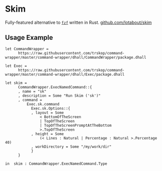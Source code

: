 # Skim

Fully-featured alternative to [`fzf`](https://github.com/junegunn/fzf) written
in Rust. [github.com/lotabout/skim](https://github.com/lotabout/skim)


## Usage Example

```Dhall
let CommandWrapper =
      https://raw.githubusercontent.com/trskop/command-wrapper/master/command-wrapper/dhall/CommandWrapper/package.dhall

let Exec =
      https://raw.githubusercontent.com/trskop/command-wrapper/master/command-wrapper/dhall/Exec/package.dhall

let skim =
      CommandWrapper.ExecNamedCommand::{
      , name = "sk"
      , description = Some "Run Skim ('sk')"
      , command =
          Exec.sk.command
            Exec.sk.Options::{
            , layout = Some
                < BottomOfTheScreen
                | TopOfTheScreen
                | TopOfTheScreenPromptAtTheBottom
                >.TopOfTheScreen
            , height = Some
                (< Lines : Natural | Percentage : Natural >.Percentage 40)
            , workDirectory = Some "/my/work/dir"
            }
      }

in  skim : CommandWrapper.ExecNamedCommand.Type
```
